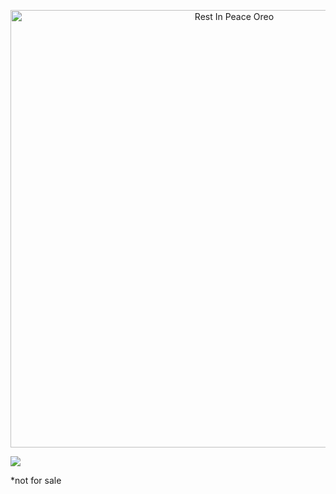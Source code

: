 <p align="center">
  <a href="https://youtu.be/qRVwlPuztsY">
    <img src="https://img.shields.io/badge/Rest In Peace-🌸 Oreo-black" title="Rest In Peace Oreo" width=700></img>
  </a>
</p>

[![](https://images-ext-1.discordapp.net/external/4YY9wjCOp-2cMlFGZSbLR7cOgGZrwqi-vlp3gZXMjbE/%3Fwidth%3D780%26height%3D585/https/media.discordapp.net/attachments/430364566027763744/938125566488490014/IMG_2604.jpg)](https://youtu.be/qRVwlPuztsY)

*not for sale
